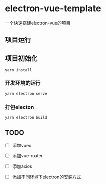 # electron-vue-template
一个快速搭建electron-vue的项目
## 项目运行

## 项目初始化
```
yarn install
```

### 开发环境的运行
```
yarn electron:serve
```

### 打包electon
```
yarn electron:build
```
## TODO
* [ ] 添加vuex
* [ ] 添加vue-router
* [ ] 添加axios
* [ ] 添加不同环境下electron的安装方式


